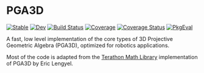 # PGA3D

[![Stable](https://img.shields.io/badge/docs-stable-blue.svg)](https://AperiodicLab.github.io/PGA3D.jl/stable/)
[![Dev](https://img.shields.io/badge/docs-dev-blue.svg)](https://AperiodicLab.github.io/PGA3D.jl/dev/)
[![Build Status](https://github.com/AperiodicLab/PGA3D.jl/actions/workflows/CI.yml/badge.svg?branch=main)](https://github.com/AperiodicLab/PGA3D.jl/actions/workflows/CI.yml?query=branch%3Amain)
[![Coverage](https://codecov.io/gh/AperiodicLab/PGA3D.jl/branch/main/graph/badge.svg)](https://codecov.io/gh/AperiodicLab/PGA3D.jl)
[![Coverage Status](https://coveralls.io/repos/github/AperiodicLab/PGA3D/badge.svg?branch=main)](https://coveralls.io/github/AperiodicLab/PGA3D.jl?branch=main)
[![PkgEval](https://JuliaCI.github.io/NanosoldierReports/pkgeval_badges/P/PGA3D.svg)](https://JuliaCI.github.io/NanosoldierReports/pkgeval_badges/report.html)

A fast, low level implementation of the core types of 3D Projective Geometric Algebra (PGA3D), optimized for robotics applications.  

Most of the code is adapted from the [Terathon Math Library](https://github.com/EricLengyel/Terathon-Math-Library) implementation of PGA3D by Eric Lengyel.
